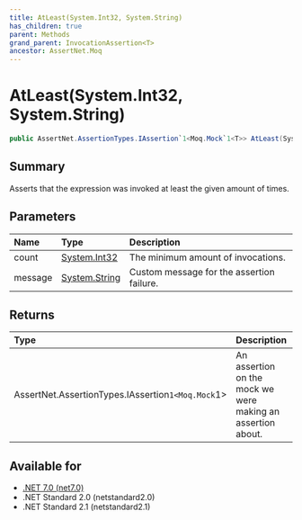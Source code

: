 ```yaml
---
title: AtLeast(System.Int32, System.String)
has_children: true
parent: Methods
grand_parent: InvocationAssertion<T>
ancestor: AssertNet.Moq
---
```

# AtLeast(System.Int32, System.String)

```csharp
public AssertNet.AssertionTypes.IAssertion`1<Moq.Mock`1<T>> AtLeast(System.Int32 count, System.String message);
```

## Summary
Asserts that the expression was invoked at least the given amount of times.

## Parameters
| Name    | Type                                                                        | Description                               |
|:--------|:----------------------------------------------------------------------------|:------------------------------------------|
| count   | [System.Int32](https://learn.microsoft.com/en-us/dotnet/api/system.int32)   | The minimum amount of invocations.        |
| message | [System.String](https://learn.microsoft.com/en-us/dotnet/api/system.string) | Custom message for the assertion failure. |


## Returns
| Type                                                 | Description                                                 |
|:-----------------------------------------------------|:------------------------------------------------------------|
| AssertNet.AssertionTypes.IAssertion`1<Moq.Mock`1<T>> | An assertion on the mock we were making an assertion about. |

## Available for
- [.NET 7.0 (net7.0)](https://versionsof.net/core/7.0/)
- .NET Standard 2.0 (netstandard2.0)
- .NET Standard 2.1 (netstandard2.1)
